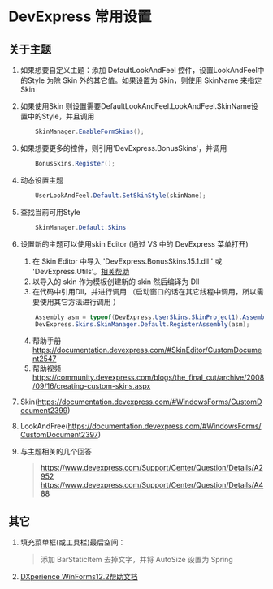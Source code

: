 # DevExpress 常用设置

## 关于主题

1.	如果想要自定义主题：添加 DefaultLookAndFeel 控件，设置LookAndFeel中的Style 为除 Skin 外的其它值。如果设置为 Skin，则使用 SkinName 来指定 Skin

1.	如果使用Skin 则设置需要DefaultLookAndFeel.LookAndFeel.SkinName设置中的Style，并且调用
	``` c#
    	SkinManager.EnableFormSkins();
    ```
1. 如果想要更多的控件，则引用'DevExpress.BonusSkins'，并调用
	``` C#
    	BonusSkins.Register();
    ```
1. 动态设置主题
	``` c#
    	UserLookAndFeel.Default.SetSkinStyle(skinName);
    ```
1. 	查找当前可用Style
	``` c#
    	SkinManager.Default.Skins
	```

1. 设置新的主题可以使用skin Editor (通过 VS 中的 DevExpress 菜单打开)
	1. 在 Skin Editor 中导入 'DevExpress.BonusSkins.15.1.dll ' 或 'DevExpress.Utils'。[相关帮助](https://documentation.devexpress.com/#SkinEditor/CustomDocument2546)
	2. 以导入的 skin 作为模板创建新的 skin 然后编译为 Dll
	3. 在代码中引用Dll，并进行调用 （启动窗口的话在其它线程中调用，所以需要使用其它方法进行调用  ）
	``` C#
		Assembly asm = typeof(DevExpress.UserSkins.SkinProject1).Assembly;
    	DevExpress.Skins.SkinManager.Default.RegisterAssembly(asm);
    ```
    4. 帮助手册 https://documentation.devexpress.com/#SkinEditor/CustomDocument2547
    5. 帮助视频 https://community.devexpress.com/blogs/the_final_cut/archive/2008/09/16/creating-custom-skins.aspx

1. Skin(https://documentation.devexpress.com/#WindowsForms/CustomDocument2399)

2. LookAndFree(https://documentation.devexpress.com/#WindowsForms/CustomDocument2397)

3. 与主题相关的几个回答
	> https://www.devexpress.com/Support/Center/Question/Details/A2952
	> https://www.devexpress.com/Support/Center/Question/Details/A488

## 其它

1. 填充菜单框(或工具栏)最后空间：
	> 添加 BarStaticItem 去掉文字，并将 AutoSize 设置为 Spring

1. [DXperience WinForms12.2帮助文档](http://www.evget.com/article/2013/1/16/18440.html)